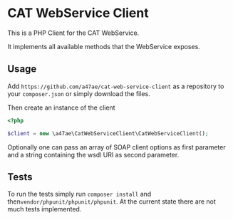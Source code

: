 # CAT WebService Client
This is a PHP Client for the CAT WebService.

It implements all available methods that the WebService exposes.

## Usage

Add `https://github.com/a47ae/cat-web-service-client` as a repository to your `composer.json` or simply download the files.

Then create an instance of the client
```php
<?php 

$client = new \a47ae\CatWebServiceClient\CatWebServiceClient();
```

Optionally one can pass an array of SOAP client options as first parameter and a string containing the wsdl URI as second parameter.
 
 ## Tests
 To run the tests simply run `composer install` and then`vendor/phpunit/phpunit/phpunit`.
 At the current state there are not much tests implemented.